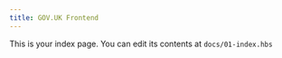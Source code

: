 ```yaml
---
title: GOV.UK Frontend
---
```


This is your index page. You can edit its contents at `docs/01-index.hbs`
